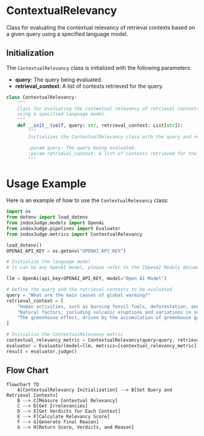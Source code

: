 # ContextualRelevancy

Class for evaluating the contextual relevancy of retrieval contexts based on a given query using a specified language model.

## Initialization

The `ContextualRelevancy` class is initialized with the following parameters:

- **query**: The query being evaluated.
- **retrieval_context**: A list of contexts retrieved for the query.

```python
class ContextualRelevancy:
    """
    Class for evaluating the contextual relevancy of retrieval contexts based on a given query
    using a specified language model.
    """
    def __init__(self, query: str, retrieval_context: List[str]):
        """
        Initializes the ContextualRelevancy class with the query and retrieval contexts.

        :param query: The query being evaluated.
        :param retrieval_context: A list of contexts retrieved for the query.
        """
```

# Usage Example

Here is an example of how to use the `ContextualRelevancy` class:

```python
import os
from dotenv import load_dotenv
from indoxJudge.models import OpenAi
from indoxJudge.pipelines import Evaluator
from indoxJudge.metrics import ContextualRelevancy

load_dotenv()
OPENAI_API_KEY = os.getenv("OPENAI_API_KEY")

# Initialize the language model
# it can be any OpenAI model, please refer to the [OpenAI Models documentation](https://platform.openai.com/docs/models) such as GPT-4o.

llm = OpenAi(api_key=OPENAI_API_KEY, model="Open AI Model")

# Define the query and the retrieval contexts to be evaluated
query = "What are the main causes of global warming?"
retrieval_context = [
    "Human activities, such as burning fossil fuels, deforestation, and industrial processes, are major contributors.",
    "Natural factors, including volcanic eruptions and variations in solar radiation, also play a role.",
    "The greenhouse effect, driven by the accumulation of greenhouse gases like CO2, is a key mechanism."
]

# Initialize the ContextualRelevancy metric
contextual_relevancy_metric = ContextualRelevancy(query=query, retrieval_context=retrieval_context)
evaluator = Evaluator(model=llm, metrics=[contextual_relevancy_metric])
result = evaluator.judge()
```

## Flow Chart

```mermaid
flowchart TD
    A[ContextualRelevancy Initialization] --> B[Set Query and Retrieval Contexts]
    B --> C[Measure Contextual Relevancy]
    C --> D[Get Irrelevancies]
    D --> E[Get Verdicts for Each Context]
    E --> F[Calculate Relevancy Score]
    F --> G[Generate Final Reason]
    G --> H[Return Score, Verdicts, and Reason]
```
